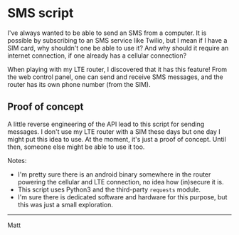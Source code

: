 # SMS script

I've always wanted to be able to send an SMS from a computer.
It is possible by subscribing to an SMS service like Twilio, but I mean
if I have a SIM card, why shouldn't one be able to use it? And why should
it require an internet connection, if one already has a cellular connection?

When playing with my LTE router, I discovered that it has this feature!
From the web control panel, one can send and receive SMS messages, and
the router has its own phone number (from the SIM).

## Proof of concept

A little reverse engineering of the API lead to this script for sending
messages.
I don't use my LTE router with a SIM these days but one day I might put this
idea to use. At the moment, it's just a proof of concept.
Until then, someone else might be able to use it too.

Notes:

* I'm pretty sure there is an android binary somewhere in the router
  powering the cellular and LTE connection, no idea how (in)secure it is.
* This script uses Python3 and the third-party `requests` module.
* I'm sure there is dedicated software and hardware for this purpose, but
  this was just a small exploration.

---

Matt
